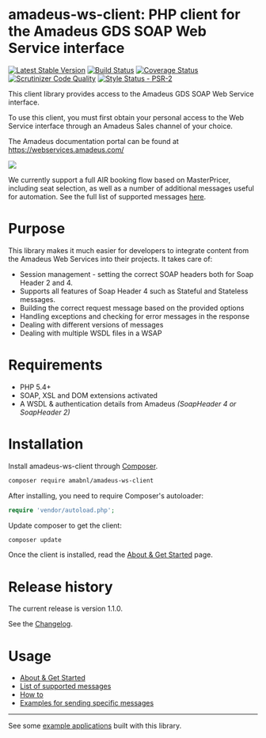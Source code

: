 # amadeus-ws-client: PHP client for the Amadeus GDS SOAP Web Service interface

[![Latest Stable Version](https://poser.pugx.org/amabnl/amadeus-ws-client/v/stable)](https://packagist.org/packages/amabnl/amadeus-ws-client) [![Build Status](https://travis-ci.org/amabnl/amadeus-ws-client.svg?branch=master)](https://travis-ci.org/amabnl/amadeus-ws-client) [![Coverage Status](https://coveralls.io/repos/github/amabnl/amadeus-ws-client/badge.svg?branch=master)](https://coveralls.io/github/amabnl/amadeus-ws-client?branch=master) [![Scrutinizer Code Quality](https://scrutinizer-ci.com/g/amabnl/amadeus-ws-client/badges/quality-score.png?b=master)](https://scrutinizer-ci.com/g/amabnl/amadeus-ws-client/?branch=master) [![Style Status - PSR-2](https://styleci.io/repos/49078536/shield?branch=master)](https://styleci.io/repos/49078536)

This client library provides access to the Amadeus GDS SOAP Web Service interface. 

To use this client, you must first obtain your personal access to the Web Service interface through an Amadeus Sales channel of your choice.

The Amadeus documentation portal can be found at https://webservices.amadeus.com/
 
![](http://i.imgur.com/7ZcCgnj.jpg)

We currently support a full AIR booking flow based on MasterPricer, including seat selection, as well as a number of additional messages useful for automation. See the full list of supported messages [here](docs/list-of-supported-messages.rst).

# Purpose

This library makes it much easier for developers to integrate content from the Amadeus Web Services into their projects. It takes care of:

- Session management - setting the correct SOAP headers both for Soap Header 2 and 4.
- Supports all features of Soap Header 4 such as Stateful and Stateless messages.
- Building the correct request message based on the provided options
- Handling exceptions and checking for error messages in the response
- Dealing with different versions of messages
- Dealing with multiple WSDL files in a WSAP

# Requirements

* PHP 5.4+
* SOAP, XSL and DOM extensions activated
* A WSDL & authentication details from Amadeus _(SoapHeader 4 or SoapHeader 2)_

# Installation

Install amadeus-ws-client through [Composer](http://getcomposer.org).

```bash
composer require amabnl/amadeus-ws-client
```

After installing, you need to require Composer's autoloader:

```php
require 'vendor/autoload.php';
```

Update composer to get the client:

 ```bash
composer update
 ```

Once the client is installed, read the [About &amp; Get Started](docs/about-get-started.rst) page.

# Release history

The current release is version 1.1.0. 

See the [Changelog](CHANGELOG.md).

# Usage

- [About &amp; Get Started](docs/about-get-started.rst)
- [List of supported messages](docs/list-of-supported-messages.rst)
- [How to](docs/how-to.rst)
- [Examples for sending specific messages](docs/samples.rst)

---------------------------------------


See some [example applications](docs/sample-applications.rst) built with this library.
